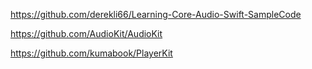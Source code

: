 https://github.com/derekli66/Learning-Core-Audio-Swift-SampleCode

https://github.com/AudioKit/AudioKit

https://github.com/kumabook/PlayerKit

